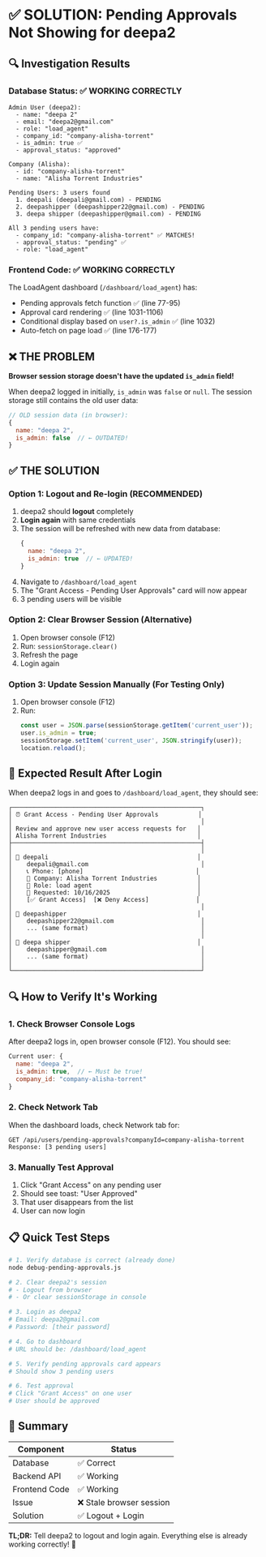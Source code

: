 # ✅ SOLUTION: Pending Approvals Not Showing for deepa2

## 🔍 Investigation Results

### Database Status: ✅ WORKING CORRECTLY

```
Admin User (deepa2):
  - name: "deepa 2"
  - email: "deepa2@gmail.com"
  - role: "load_agent"
  - company_id: "company-alisha-torrent"
  - is_admin: true ✅
  - approval_status: "approved"

Company (Alisha):
  - id: "company-alisha-torrent"
  - name: "Alisha Torrent Industries"

Pending Users: 3 users found
  1. deepali (deepali@gmail.com) - PENDING
  2. deepashipper (deepashipper22@gmail.com) - PENDING
  3. deepa shipper (deepashipper@gmail.com) - PENDING

All 3 pending users have:
  - company_id: "company-alisha-torrent" ✅ MATCHES!
  - approval_status: "pending" ✅
  - role: "load_agent"
```

### Frontend Code: ✅ WORKING CORRECTLY

The LoadAgent dashboard (`/dashboard/load_agent`) has:
- Pending approvals fetch function ✅ (line 77-95)
- Approval card rendering ✅ (line 1031-1106)
- Conditional display based on `user?.is_admin` ✅ (line 1032)
- Auto-fetch on page load ✅ (line 176-177)

## ❌ THE PROBLEM

**Browser session storage doesn't have the updated `is_admin` field!**

When deepa2 logged in initially, `is_admin` was `false` or `null`. The session storage still contains the old user data:

```javascript
// OLD session data (in browser):
{
  name: "deepa 2",
  is_admin: false  // ← OUTDATED!
}
```

## ✅ THE SOLUTION

### Option 1: Logout and Re-login (RECOMMENDED)

1. deepa2 should **logout** completely
2. **Login again** with same credentials
3. The session will be refreshed with new data from database:
   ```javascript
   {
     name: "deepa 2",
     is_admin: true  // ← UPDATED!
   }
   ```
4. Navigate to `/dashboard/load_agent`
5. The "Grant Access - Pending User Approvals" card will now appear
6. 3 pending users will be visible

### Option 2: Clear Browser Session (Alternative)

1. Open browser console (F12)
2. Run: `sessionStorage.clear()`
3. Refresh the page
4. Login again

### Option 3: Update Session Manually (For Testing Only)

1. Open browser console (F12)
2. Run:
   ```javascript
   const user = JSON.parse(sessionStorage.getItem('current_user'));
   user.is_admin = true;
   sessionStorage.setItem('current_user', JSON.stringify(user));
   location.reload();
   ```

## 🎯 Expected Result After Login

When deepa2 logs in and goes to `/dashboard/load_agent`, they should see:

```
┌────────────────────────────────────────────────────┐
│ ⏰ Grant Access - Pending User Approvals           │
│                                                    │
│ Review and approve new user access requests for   │
│ Alisha Torrent Industries                         │
├────────────────────────────────────────────────────┤
│                                                    │
│ 👤 deepali                                         │
│    deepali@gmail.com                               │
│    📞 Phone: [phone]                               │
│    🏢 Company: Alisha Torrent Industries           │
│    👤 Role: load agent                             │
│    📅 Requested: 10/16/2025                        │
│    [✅ Grant Access]  [❌ Deny Access]             │
│                                                    │
│ 👤 deepashipper                                    │
│    deepashipper22@gmail.com                        │
│    ... (same format)                               │
│                                                    │
│ 👤 deepa shipper                                   │
│    deepashipper@gmail.com                          │
│    ... (same format)                               │
│                                                    │
└────────────────────────────────────────────────────┘
```

## 🔍 How to Verify It's Working

### 1. Check Browser Console Logs

After deepa2 logs in, open browser console (F12). You should see:

```javascript
Current user: {
  name: "deepa 2",
  is_admin: true,  // ← Must be true!
  company_id: "company-alisha-torrent"
}
```

### 2. Check Network Tab

When the dashboard loads, check Network tab for:

```
GET /api/users/pending-approvals?companyId=company-alisha-torrent
Response: [3 pending users]
```

### 3. Manually Test Approval

1. Click "Grant Access" on any pending user
2. Should see toast: "User Approved"
3. That user disappears from the list
4. User can now login

## 📋 Quick Test Steps

```bash
# 1. Verify database is correct (already done)
node debug-pending-approvals.js

# 2. Clear deepa2's session
# - Logout from browser
# - Or clear sessionStorage in console

# 3. Login as deepa2
# Email: deepa2@gmail.com
# Password: [their password]

# 4. Go to dashboard
# URL should be: /dashboard/load_agent

# 5. Verify pending approvals card appears
# Should show 3 pending users

# 6. Test approval
# Click "Grant Access" on one user
# User should be approved
```

## 🎯 Summary

| Component | Status |
|-----------|--------|
| Database | ✅ Correct |
| Backend API | ✅ Working |
| Frontend Code | ✅ Working |
| Issue | ❌ Stale browser session |
| Solution | ✅ Logout + Login |

**TL;DR:** Tell deepa2 to logout and login again. Everything else is already working correctly! 🚀
